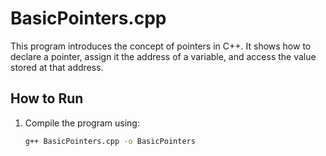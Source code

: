 # BasicPointers.cpp

This program introduces the concept of pointers in C++. It shows how to declare a pointer, assign it the address of a variable, and access the value stored at that address.

## How to Run

1. Compile the program using:
   ```bash
   g++ BasicPointers.cpp -o BasicPointers
